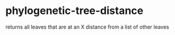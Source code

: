 # phylogenetic-tree-distance
returns all leaves that are at an X distance from a list of other leaves
